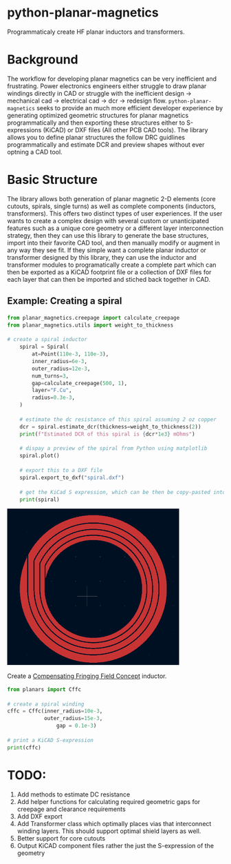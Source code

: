 # python-planar-magnetics
Programmaticaly create HF planar inductors and transformers.

# Background
The workflow for developing planar magnetics can be very inefficient and frustrating.  Power electronics engineers either struggle to draw planar windings directly in CAD or struggle with the inefficient design -> mechanical cad -> electrical cad -> dcr -> redesign flow.  `python-planar-magnetics` seeks to provide an much more efficient developer experience by generating optimized geometric structures for planar magnetics programmatically and then exporting these structures either to S-expressions (KiCAD) or DXF files (All other PCB CAD tools).  The library allows you to define planar structures the follow DRC guidlines programmatically and estimate DCR and preview shapes without ever optning a CAD tool.

# Basic Structure
The library allows both generation of planar magnetic 2-D elements (core cutouts, spirals, single turns) as well as complete components (inductors, transformers).  This offers two distinct types of user experiences.  If the user wants to create a complex design with several custom or unanticipated features such as a unique core geometry or a different layer interconnection strategy, then they can use this library to generate the base structures, import into their favorite CAD tool, and then manually modify or augment in any way they see fit.  If they simple want a complete planar inductor or transformer designed by this library, they can use the inductor and transformer modules to programatically create a complete part which can then be exported as a KiCAD footprint file or a collection of DXF files for each layer that can then be imported and stiched back together in CAD.

## Example: Creating a spiral

```python
from planar_magnetics.creepage import calculate_creepage
from planar_magnetics.utils import weight_to_thickness

# create a spiral inductor
    spiral = Spiral(
        at=Point(110e-3, 110e-3),
        inner_radius=6e-3,
        outer_radius=12e-3,
        num_turns=3,
        gap=calculate_creepage(500, 1),
        layer="F.Cu",
        radius=0.3e-3,
    )

    # estimate the dc resistance of this spiral assuming 2 oz copper
    dcr = spiral.estimate_dcr(thickness=weight_to_thickness(2))
    print(f"Estimated DCR of this spiral is {dcr*1e3} mOhms")

    # dispay a preview of the spiral from Python using matplotlib
    spiral.plot()

    # export this to a DXF file
    spiral.export_to_dxf("spiral.dxf")

    # get the KiCad S expression, which can be then be copy-pasted into a KiCAD footprint file and edited from the footprint editer
    print(spiral)
```

<img src="images/4turn_spiral.png" alt="4 turn spiral" style="width:400px;"/>

Create a [Compensating Fringing Field Concept](https://www.psma.com/sites/default/files/uploads/files/Introduction%20of%20the%20CFFC-Compensating%20Fringing%20Field%20Concept%20Schaefer%2C%20ETH%20Zurich.pdf) inductor.

```python
from planars import Cffc

# create a spiral winding
cffc = Cffc(inner_radius=10e-3,
            outer_radius=15e-3,
                gap = 0.1e-3)

# print a KiCAD S-expression
print(cffc)
```

# TODO:

1.  Add methods to estimate DC resistance
2.  Add helper functions for calculating required geometric gaps for creepage and clearance requirements
3.  Add DXF export
4.  Add Transformer class which optimally places vias that interconnect winding layers.  This should support optimal shield layers as well.
6.  Better support for core cutouts
7.  Output KiCAD component files rather the just the S-expression of the geometry
